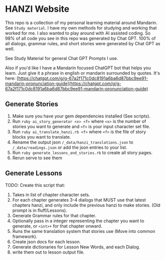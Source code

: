 # HANZI Website

This repo is a collection of my personal learning material around Mandarin. See `Study material`. I have my own methods for studying and working that worked for me. I also wanted to play around with AI assisted coding. So 98% of all code you see in this repo was generated by Chat GPT. 100% of all dialogs, grammar rules, and short stories were generated by Chat GPT as well.


See Study Material for general Chat GPT Prompts I use.

Also if you'd like I have a Mandarin focused ChatGPT bot that helps you learn. Just give it a phrase in english or mandarin surrounded by quotes. It's here: [https://chatgpt.com/g/g-67a2f171c0dc8191a6ba6d87bbc9ee91-mandarin-pronunciation-guide](https://chatgpt.com/g/g-67a2f171c0dc8191a6ba6d87bbc9ee91-mandarin-pronunciation-guide)


## Generate Stories

1. Make sure you have your gem dependencies installed (See scripts).
2. Run `ruby ai_story_generator <x> <f>` where `<x>` is the number of stories you want to generate and `<f>` is your input character set file.
3. Run `ruby ai_translate_hanzi.rb <f>` where `<f>` is the file of story blocks you want to translate.
4. Rename the output json `/_data/hanzi_translations.json` to `/_data/readings.json` or add the json entries to your list.
5. Run `ruby generate_lessons_and_stories.rb` to create all story pages.
6. Rerun serve to see them

## Generate Lessons

TODO: Create this script that:

1. Takes in list of chapter character sets.
2. For each chapter generates 3-4 dialogs that MUST use that latest chapters hanzi, and only include the previous hanzi to make stories. (Old prompt is in fluff/Lessons).
3. Generate Grammar rules for that chapter.
4. Optionally pass in a integer representing the chapter you want to generate, or `<int>+` for that chapter onward.
5. Runs the same translation system that stories use (Move into common framework).
6. Create json docs for each lesson.
7. Generate dictionaries for Lesson New Words, and each Dialog.
8. write them out to lesson output file.